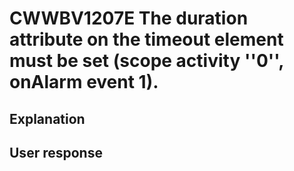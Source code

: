 # CWWBV1207E The duration attribute on the timeout element must be set (scope activity ''0'', onAlarm event 1).

## Explanation

## User response